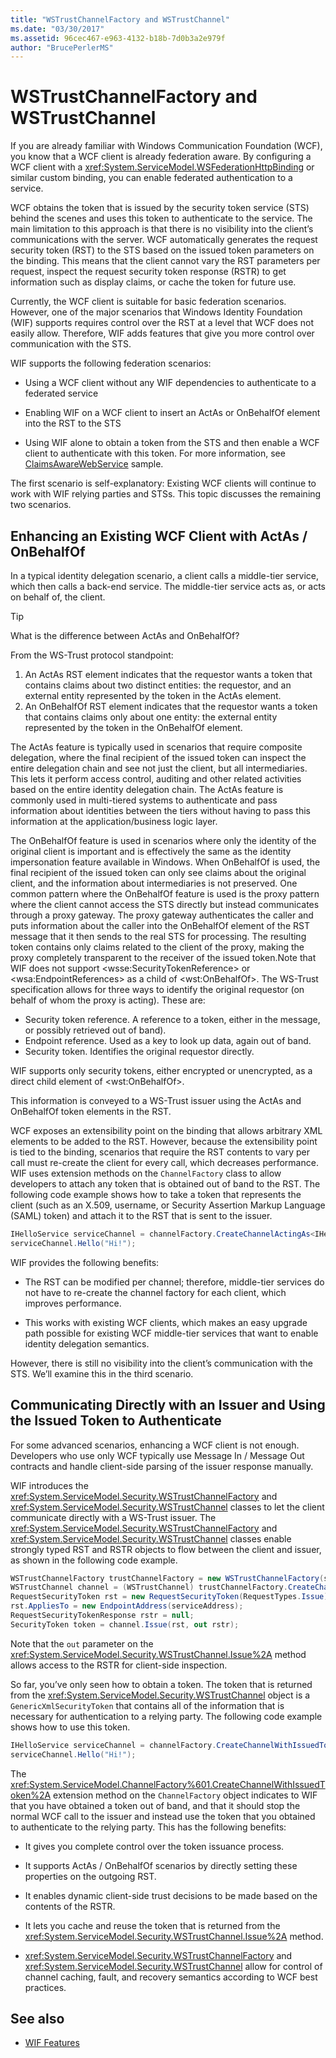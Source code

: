 ```yaml
---
title: "WSTrustChannelFactory and WSTrustChannel"
ms.date: "03/30/2017"
ms.assetid: 96cec467-e963-4132-b18b-7d0b3a2e979f
author: "BrucePerlerMS"
---
```

# WSTrustChannelFactory and WSTrustChannel
If you are already familiar with Windows Communication Foundation (WCF), you know that a WCF client is already federation aware. By configuring a WCF client with a <xref:System.ServiceModel.WSFederationHttpBinding> or similar custom binding, you can enable federated authentication to a service.

 WCF obtains the token that is issued by the security token service (STS) behind the scenes and uses this token to authenticate to the service. The main limitation to this approach is that there is no visibility into the client’s communications with the server. WCF automatically generates the request security token (RST) to the STS based on the issued token parameters on the binding. This means that the client cannot vary the RST parameters per request, inspect the request security token response (RSTR) to get information such as display claims, or cache the token for future use.

 Currently, the WCF client is suitable for basic federation scenarios. However, one of the major scenarios that Windows Identity Foundation (WIF) supports requires control over the RST at a level that WCF does not easily allow. Therefore, WIF adds features that give you more control over communication with the STS.

 WIF supports the following federation scenarios:

- Using a WCF client without any WIF dependencies to authenticate to a federated service

- Enabling WIF on a WCF client to insert an ActAs or OnBehalfOf element into the RST to the STS

- Using WIF alone to obtain a token from the STS and then enable a WCF client to authenticate with this token. For more information, see [ClaimsAwareWebService](https://go.microsoft.com/fwlink/?LinkID=248406) sample.

 The first scenario is self-explanatory: Existing WCF clients will continue to work with WIF relying parties and STSs. This topic discusses the remaining two scenarios.

## Enhancing an Existing WCF Client with ActAs / OnBehalfOf
In a typical identity delegation scenario, a client calls a middle-tier service, which then calls a back-end service. The middle-tier service acts as, or acts on behalf of, the client.

> [!TIP]
> What is the difference between ActAs and OnBehalfOf?
>
> From the WS-Trust protocol standpoint:
>
> 1. An ActAs RST element indicates that the requestor wants a token that contains claims about two distinct entities: the requestor, and an external entity represented by the token in the ActAs element.
> 2. An OnBehalfOf RST element indicates that the requestor wants a token that contains claims only about one entity: the external entity represented by the token in the OnBehalfOf element.
>
> The ActAs feature is typically used in scenarios that require composite delegation, where the final recipient of the issued token can inspect the entire delegation chain and see not just the client, but all intermediaries. This lets it perform access control, auditing and other related activities based on the entire identity delegation chain. The ActAs feature is commonly used in multi-tiered systems to authenticate and pass information about identities between the tiers without having to pass this information at the application/business logic layer.
>
> The OnBehalfOf feature is used in scenarios where only the identity of the original client is important and is effectively the same as the identity impersonation feature available in Windows. When OnBehalfOf is used, the final recipient of the issued token can only see claims about the original client, and the information about intermediaries is not preserved. One common pattern where the OnBehalfOf feature is used is the proxy pattern where the client cannot access the STS directly but instead communicates through a proxy gateway. The proxy gateway authenticates the caller and puts information about the caller into the OnBehalfOf element of the RST message that it then sends to the real STS for processing. The resulting token contains only claims related to the client of the proxy, making the proxy completely transparent to the receiver of the issued token.Note that WIF does not support \<wsse:SecurityTokenReference> or \<wsa:EndpointReferences> as a child of \<wst:OnBehalfOf>. The WS-Trust specification allows for three ways to identify the original requestor (on behalf of whom the proxy is acting). These are:
>
> - Security token reference. A reference to a token, either in the message, or possibly retrieved out of band).
> - Endpoint reference. Used as a key to look up data, again out of band.
> - Security token. Identifies the original requestor directly.
>
> WIF supports only security tokens, either encrypted or unencrypted, as a direct child element of \<wst:OnBehalfOf>.

 This information is conveyed to a WS-Trust issuer using the ActAs and OnBehalfOf token elements in the RST.

 WCF exposes an extensibility point on the binding that allows arbitrary XML elements to be added to the RST. However, because the extensibility point is tied to the binding, scenarios that require the RST contents to vary per call must re-create the client for every call, which decreases performance. WIF uses extension methods on the `ChannelFactory` class to allow developers to attach any token that is obtained out of band to the RST. The following code example shows how to take a token that represents the client (such as an X.509, username, or Security Assertion Markup Language (SAML) token) and attach it to the RST that is sent to the issuer.

```csharp
IHelloService serviceChannel = channelFactory.CreateChannelActingAs<IHelloService>(clientSamlToken);
serviceChannel.Hello("Hi!");
```

 WIF provides the following benefits:

- The RST can be modified per channel; therefore, middle-tier services do not have to re-create the channel factory for each client, which improves performance.

- This works with existing WCF clients, which makes an easy upgrade path possible for existing WCF middle-tier services that want to enable identity delegation semantics.

 However, there is still no visibility into the client’s communication with the STS. We’ll examine this in the third scenario.

## Communicating Directly with an Issuer and Using the Issued Token to Authenticate
For some advanced scenarios, enhancing a WCF client is not enough. Developers who use only WCF typically use Message In / Message Out contracts and handle client-side parsing of the issuer response manually.

WIF introduces the <xref:System.ServiceModel.Security.WSTrustChannelFactory> and <xref:System.ServiceModel.Security.WSTrustChannel> classes to let the client communicate directly with a WS-Trust issuer. The <xref:System.ServiceModel.Security.WSTrustChannelFactory> and <xref:System.ServiceModel.Security.WSTrustChannel> classes enable strongly typed RST and RSTR objects to flow between the client and issuer, as shown in the following code example.

```csharp
WSTrustChannelFactory trustChannelFactory = new WSTrustChannelFactory(stsBinding, stsAddress);
WSTrustChannel channel = (WSTrustChannel) trustChannelFactory.CreateChannel();
RequestSecurityToken rst = new RequestSecurityToken(RequestTypes.Issue);
rst.AppliesTo = new EndpointAddress(serviceAddress);
RequestSecurityTokenResponse rstr = null;
SecurityToken token = channel.Issue(rst, out rstr);
```

Note that the `out` parameter on the <xref:System.ServiceModel.Security.WSTrustChannel.Issue%2A> method allows access to the RSTR for client-side inspection.

So far, you’ve only seen how to obtain a token. The token that is returned from the <xref:System.ServiceModel.Security.WSTrustChannel> object is a `GenericXmlSecurityToken` that contains all of the information that is necessary for authentication to a relying party. The following code example shows how to use this token.

```csharp
IHelloService serviceChannel = channelFactory.CreateChannelWithIssuedToken<IHelloService>( token );
serviceChannel.Hello("Hi!");
```

The <xref:System.ServiceModel.ChannelFactory%601.CreateChannelWithIssuedToken%2A> extension method on the `ChannelFactory` object indicates to WIF that you have obtained a token out of band, and that it should stop the normal WCF call to the issuer and instead use the token that you obtained to authenticate to the relying party. This has the following benefits:

- It gives you complete control over the token issuance process.

- It supports ActAs / OnBehalfOf scenarios by directly setting these properties on the outgoing RST.

- It enables dynamic client-side trust decisions to be made based on the contents of the RSTR.

- It lets you cache and reuse the token that is returned from the <xref:System.ServiceModel.Security.WSTrustChannel.Issue%2A> method.

- <xref:System.ServiceModel.Security.WSTrustChannelFactory> and <xref:System.ServiceModel.Security.WSTrustChannel> allow for control of channel caching, fault, and recovery semantics according to WCF best practices.

## See also

- [WIF Features](../../../docs/framework/security/wif-features.md)